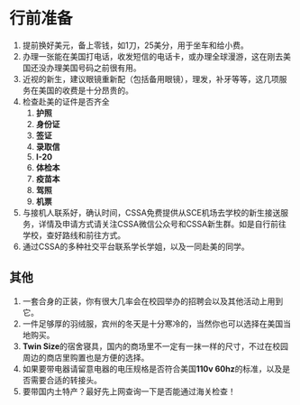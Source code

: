 # 行前准备

1. 提前换好美元，备上零钱，如1刀，25美分，用于坐车和给小费。
2. 办理一张能在美国打电话，收发短信的电话卡，或办理全球漫游，这在刚去美国还没办理美国号码之前很有用。
3. 近视的新生，建议眼镜重新配（包括备用眼镜），理发，补牙等等，这几项服务在美国的收费是十分昂贵的。
4. 检查赴美的证件是否齐全
   1. **护照**
   2. **身份证**
   3. **签证**
   4. **录取信**
   5. **I-20**
   6. **体检本**
   7. **疫苗本**
   8. **驾照**
   9. **机票**
5. 与接机人联系好，确认时间，CSSA免费提供从SCE机场去学校的新生接送服务，详情及申请方式请关注CSSA微信公众号和CSSA新生群。如是自行前往学校，查好路线和前往方式。
6. 通过CSSA的多种社交平台联系学长学姐，以及一同赴美的同学。

## 其他

1. 一套合身的正装，你有很大几率会在校园举办的招聘会以及其他活动上用到它。
2. 一件足够厚的羽绒服，宾州的冬天是十分寒冷的，当然你也可以选择在美国当地购买。
3. **Twin Size**的宿舍寝具，国内的商场里不一定有一抹一样的尺寸，不过在校园周边的商店里购置也是方便的选择。
4. 如果要带电器请留意电器的电压规格是否符合美国**110v 60hz**的标准，以及是否需要合适的转接头。
5. 要带国内土特产？最好先上网查询一下是否能通过海关检查！



